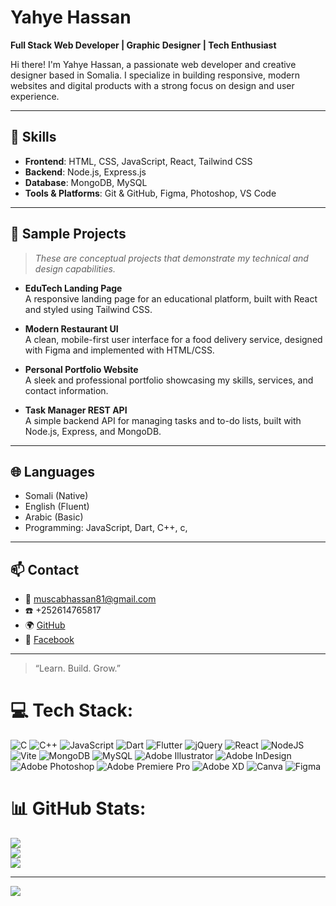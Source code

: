 # Yahye Hassan

**Full Stack Web Developer | Graphic Designer | Tech Enthusiast** <br/>

Hi there! I'm Yahye Hassan, a passionate web developer and creative designer based in Somalia. I specialize in building responsive, modern websites and digital products with a strong focus on design and user experience. <br/>

---

## 🚀 Skills  <br/>

- **Frontend**: HTML, CSS, JavaScript, React, Tailwind CSS   <br/>
- **Backend**: Node.js, Express.js   <br/>
- **Database**: MongoDB, MySQL   <br/>
- **Tools & Platforms**: Git & GitHub, Figma, Photoshop, VS Code  <br/> 

---

## 📂 Sample Projects  <br/>

> *These are conceptual projects that demonstrate my technical and design capabilities.*  <br/>

- **EduTech Landing Page**   <br/>
  A responsive landing page for an educational platform, built with React and styled using Tailwind CSS. <br/>

- **Modern Restaurant UI**   <br/>
  A clean, mobile-first user interface for a food delivery service, designed with Figma and implemented with HTML/CSS. <br/>

- **Personal Portfolio Website**   <br/>
  A sleek and professional portfolio showcasing my skills, services, and contact information. <br/>

- **Task Manager REST API**   <br/>
  A simple backend API for managing tasks and to-do lists, built with Node.js, Express, and MongoDB. <br/>

---

## 🌐 Languages <br/>

- Somali (Native)   <br/>
- English (Fluent)   <br/>
- Arabic (Basic)   <br/>
- Programming: JavaScript, Dart, C++, c,  <br/>

---

## 📫 Contact <br/>

- 📧 muscabhassan81@gmail.com <br/>
- ☎️ +252614765817  <br/>
- 🌍 [GitHub](https://github.com/Eng-Yhassan) <br/>  
- 💼 [Facebook](https://www.facebook.com/Eng.Yerman) <br/>

---

> “Learn. Build. Grow.” <br/>


# 💻 Tech Stack:
![C](https://img.shields.io/badge/c-%2300599C.svg?style=for-the-badge&logo=c&logoColor=white) ![C++](https://img.shields.io/badge/c++-%2300599C.svg?style=for-the-badge&logo=c%2B%2B&logoColor=white) ![JavaScript](https://img.shields.io/badge/javascript-%23323330.svg?style=for-the-badge&logo=javascript&logoColor=%23F7DF1E) ![Dart](https://img.shields.io/badge/dart-%230175C2.svg?style=for-the-badge&logo=dart&logoColor=white) ![Flutter](https://img.shields.io/badge/Flutter-%2302569B.svg?style=for-the-badge&logo=Flutter&logoColor=white) ![jQuery](https://img.shields.io/badge/jquery-%230769AD.svg?style=for-the-badge&logo=jquery&logoColor=white) ![React](https://img.shields.io/badge/react-%2320232a.svg?style=for-the-badge&logo=react&logoColor=%2361DAFB) ![NodeJS](https://img.shields.io/badge/node.js-6DA55F?style=for-the-badge&logo=node.js&logoColor=white) ![Vite](https://img.shields.io/badge/vite-%23646CFF.svg?style=for-the-badge&logo=vite&logoColor=white) ![MongoDB](https://img.shields.io/badge/MongoDB-%234ea94b.svg?style=for-the-badge&logo=mongodb&logoColor=white) ![MySQL](https://img.shields.io/badge/mysql-4479A1.svg?style=for-the-badge&logo=mysql&logoColor=white) ![Adobe Illustrator](https://img.shields.io/badge/adobe%20illustrator-%23FF9A00.svg?style=for-the-badge&logo=adobe%20illustrator&logoColor=white) ![Adobe InDesign](https://img.shields.io/badge/Adobe%20InDesign-49021F?style=for-the-badge&logo=adobeindesign&logoColor=FF3366) ![Adobe Photoshop](https://img.shields.io/badge/adobe%20photoshop-%2331A8FF.svg?style=for-the-badge&logo=adobe%20photoshop&logoColor=white) ![Adobe Premiere Pro](https://img.shields.io/badge/Adobe%20Premiere%20Pro-9999FF.svg?style=for-the-badge&logo=Adobe%20Premiere%20Pro&logoColor=white) ![Adobe XD](https://img.shields.io/badge/Adobe%20XD-470137?style=for-the-badge&logo=Adobe%20XD&logoColor=#FF61F6) ![Canva](https://img.shields.io/badge/Canva-%2300C4CC.svg?style=for-the-badge&logo=Canva&logoColor=white) ![Figma](https://img.shields.io/badge/figma-%23F24E1E.svg?style=for-the-badge&logo=figma&logoColor=white)
# 📊 GitHub Stats:
![](https://github-readme-stats.vercel.app/api?username=Eng-Yhassan&theme=merko&hide_border=false&include_all_commits=false&count_private=false)<br/>
![](https://nirzak-streak-stats.vercel.app/?user=Eng-Yhassan&theme=merko&hide_border=false)<br/>
![](https://github-readme-stats.vercel.app/api/top-langs/?username=Eng-Yhassan&theme=merko&hide_border=false&include_all_commits=false&count_private=false&layout=compact)

---
[![](https://visitcount.itsvg.in/api?id=Eng-Yhassan&icon=7&color=11)](https://visitcount.itsvg.in)

<!-- Proudly created with GPRM ( https://gprm.itsvg.in ) -->
